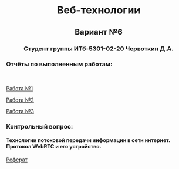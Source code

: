 <h1 align="center">Веб-технологии</h1>
<h2 align="center">Вариант №6</h2>
<h3 align="center">Студент группы ИТб-5301-02-20 Червоткин Д.А.</h3>

### Отчёты по выполненным работам:
<br>

[Работа №1](/Reports/Work1.md)

[Работа №2](/Reports/Work2.md)

[Работа №3](/Reports/Work3.md)

### Контрольный вопрос:
#### Технологии потоковой передачи информации в сети интернет. Протокол WebRTC и его устройство.

[Реферат](/Reports/referat.docx)